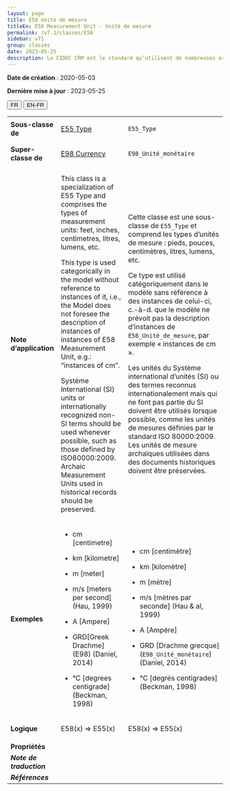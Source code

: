 ```yaml
---
layout: page
title: E58 Unité de mesure
titleEn: E58 Measurement Unit - Unité de mesure
permalink: /v7.1/classes/E58
sidebar: v71
group: classes
date: 2023-05-25
description: Le CIDOC CRM est le standard qu’utilisent de nombreuses organisations pour l’échange et l’intégration de jeux de données et de spécifications patrimoniales. Il est développé et maintenu à jour exclusivement en anglais par le CRM SIG, un sous-groupe du Conseil international des musées (ICOM). Ceci est une traduction officielle en français développée par la Traduction en français du CIDOC CRM, une initiative qui offre une version française à jour et accessible ouvertement et gratuitement du standard CIDOC CRM et en démocratise l'usage dans la communauté patrimoniale francophone. ------------ The CIDOC CRM is the standard used by many heritage organizations for the exchange and integration of museum collection datasets and specifications. It is developed and maintained exclusively in English by the CRM SIG, a subgroup of the International Council of Museums (ICOM). This is an official translation developed by the Traduction en français du CIDOC CRM, an initiative offering an open, up-to-date, and free French version of the CIDOC CRM standard, and democratizing its use in the francophone heritage community.
---
```


**Date de création** : 2020-05-03

**Dernière mise à jour** : 2023-05-25

<div class="lang-buttons">
 <button id="fr" class="activate">FR</button>
 <button id="en-fr">EN-FR</button>
</div>

<table>
<tbody>
<tr>
<td><strong>Sous-classe de</strong></td>
<td class="en">
<p><a href="https://cidoc-crm.org/entity/e55-type/version-7.1"><span class="underline">E55 Type</span></a></p>
</td>
<td>
<p><code class="language-plaintext highlighter-rouge">E55_Type</code></p>
</td>
</tr>
<tr>
<td><strong>Super-classe de</strong></td>
<td class="en">
<p><a href="https://cidoc-crm.org/Entity/e98-currency/version-7.1"><span class="underline">E98 Currency</span></a></p>
</td>
<td>
<p><code class="language-plaintext highlighter-rouge">E98_Unité_monétaire</code> </p>
</td>
</tr>
<tr>
<td><strong>Note d’application</strong></td>
<td class="en">
<p>This class is a specialization of E55 Type and comprises the types of measurement units: feet, inches, centimetres, litres, lumens, etc. </p>
<p> </p>
<p>This type is used categorically in the model without reference to instances of it, i.e., the Model does not foresee the description of instances of instances of E58 Measurement Unit, e.g.: “instances of cm”.</p>
<p> </p>
<p>Système International (SI) units or internationally recognized non-SI terms should be used whenever possible, such as those defined by ISO80000:2009. Archaic Measurement Units used in historical records should be preserved.</p>
</td>
<td>
<p>Cette classe est une sous-classe de <code class="language-plaintext highlighter-rouge">E55_Type</code> et comprend les types d’unités de mesure : pieds, pouces, centimètres, litres, lumens, etc.</p>
<p>Ce type est utilisé catégoriquement dans le modèle sans référence à des instances de celui-ci, c.-à-d. que le modèle ne prévoit pas la description d’instances de <code class="language-plaintext highlighter-rouge">E58_Unité_de_mesure</code>, par exemple « instances de cm ».</p>
<p>Les unités du Système international d’unités (SI) ou des termes reconnus internationalement mais qui ne font pas partie du SI doivent être utilisés lorsque possible, comme les unités de mesures définies par le standard ISO 80000:2009. Les unités de mesure archaïques utilisées dans des documents historiques doivent être préservées. </p>
</td>
</tr>
<tr>
<td><strong>Exemples</strong></td>
<td class="en">
<ul>
<li><p>  cm [centimetre]</p>
</li>
<li><p>  km [kilometre]</p>
</li>
<li><p>  m [meter]</p>
</li>
<li><p>  m/s [meters per second] (Hau, 1999)</p>
</li>
<li><p>  A [Ampere]</p>
</li>
<li><p>  GRD[Greek Drachme] (E98) (Daniel, 2014)</p>
</li>
<li><p>  °C [degrees centigrade] (Beckman, 1998)</p>
</li>
</ul>
</td>
<td>
<ul>
<li><p>cm [centimètre]</p>
</li>
<li><p>km [kilomètre]</p>
</li>
<li><p>m [mètre]</p>
</li>
<li><p>m/s [mètres par seconde] (Hau & al, 1999)</p>
</li>
<li><p>A [Ampère]</p>
</li>
<li><p>GRD [Drachme grecque] (<code class="language-plaintext highlighter-rouge">E98_Unité_monétaire</code>) (Daniel, 2014)</p>
</li>
<li><p>°C [degrés centigrades] (Beckman, 1998)</p>
</li>
</ul>
</td>
</tr>
<tr>
<td><strong>Logique</strong></td>
<td class="en">
<p>E58(x) ⇒ E55(x)</p>
</td>
<td>
<p>E58(x) ⇒ E55(x)</p>
</td>
</tr>
<tr>
<td><strong>Propriétés</strong></td>
<td class="en">
</td>
<td>
</td>
</tr>
<tr>
<td><strong><em>Note de traduction</em></strong></td>
<td colspan="2">
</td>
</tr>
<tr>
<td><strong><em>Références</em></strong></td>
<td colspan="2">
</td>
</tr>
</tbody>
</table>
